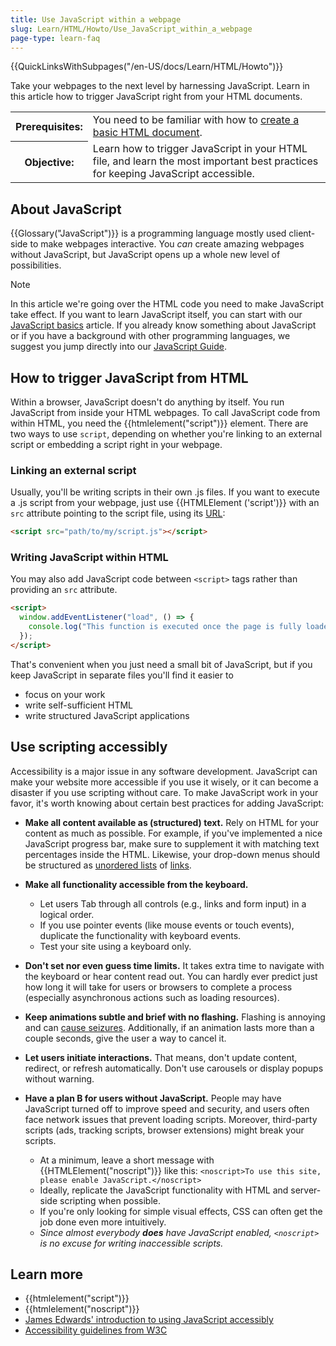 ```yaml
---
title: Use JavaScript within a webpage
slug: Learn/HTML/Howto/Use_JavaScript_within_a_webpage
page-type: learn-faq
---
```


{{QuickLinksWithSubpages("/en-US/docs/Learn/HTML/Howto")}}

Take your webpages to the next level by harnessing JavaScript. Learn in this article how to trigger JavaScript right from your HTML documents.

<table>
  <tbody>
    <tr>
      <th scope="row">Prerequisites:</th>
      <td>
        You need to be familiar with how to
        <a href="/en-US/docs/Learn_web_development/Getting_started/Your_first_website"
          >create a basic HTML document</a
        >.
      </td>
    </tr>
    <tr>
      <th scope="row">Objective:</th>
      <td>
        Learn how to trigger JavaScript in your HTML file, and learn the most
        important best practices for keeping JavaScript accessible.
      </td>
    </tr>
  </tbody>
</table>

## About JavaScript

{{Glossary("JavaScript")}} is a programming language mostly used client-side to make webpages interactive. You _can_ create amazing webpages without JavaScript, but JavaScript opens up a whole new level of possibilities.

> [!NOTE]
> In this article we're going over the HTML code you need to make JavaScript take effect. If you want to learn JavaScript itself, you can start with our [JavaScript basics](/en-US/docs/Learn_web_development/Getting_started/Your_first_website/Adding_interactivity) article. If you already know something about JavaScript or if you have a background with other programming languages, we suggest you jump directly into our [JavaScript Guide](/en-US/docs/Web/JavaScript/Guide).

## How to trigger JavaScript from HTML

Within a browser, JavaScript doesn't do anything by itself. You run JavaScript from inside your HTML webpages. To call JavaScript code from within HTML, you need the {{htmlelement("script")}} element. There are two ways to use `script`, depending on whether you're linking to an external script or embedding a script right in your webpage.

### Linking an external script

Usually, you'll be writing scripts in their own .js files. If you want to execute a .js script from your webpage, just use {{HTMLElement ('script')}} with an `src` attribute pointing to the script file, using its [URL](/en-US/docs/Learn/Common_questions/Web_mechanics/What_is_a_URL):

```html
<script src="path/to/my/script.js"></script>
```

### Writing JavaScript within HTML

You may also add JavaScript code between `<script>` tags rather than providing an `src` attribute.

```html
<script>
  window.addEventListener("load", () => {
    console.log("This function is executed once the page is fully loaded");
  });
</script>
```

That's convenient when you just need a small bit of JavaScript, but if you keep JavaScript in separate files you'll find it easier to

- focus on your work
- write self-sufficient HTML
- write structured JavaScript applications

## Use scripting accessibly

Accessibility is a major issue in any software development. JavaScript can make your website more accessible if you use it wisely, or it can become a disaster if you use scripting without care. To make JavaScript work in your favor, it's worth knowing about certain best practices for adding JavaScript:

- **Make all content available as (structured) text.** Rely on HTML for your content as much as possible. For example, if you've implemented a nice JavaScript progress bar, make sure to supplement it with matching text percentages inside the HTML. Likewise, your drop-down menus should be structured as [unordered lists](/en-US/docs/Learn_web_development/Core/Structuring_content/Lists#unordered_lists) of [links](/en-US/docs/Learn_web_development/Core/Structuring_content/Creating_links).
- **Make all functionality accessible from the keyboard.**

  - Let users Tab through all controls (e.g., links and form input) in a logical order.
  - If you use pointer events (like mouse events or touch events), duplicate the functionality with keyboard events.
  - Test your site using a keyboard only.

- **Don't set nor even guess time limits.** It takes extra time to navigate with the keyboard or hear content read out. You can hardly ever predict just how long it will take for users or browsers to complete a process (especially asynchronous actions such as loading resources).
- **Keep animations subtle and brief with no flashing.** Flashing is annoying and can [cause seizures](https://www.w3.org/TR/UNDERSTANDING-WCAG20/seizure-does-not-violate.html). Additionally, if an animation lasts more than a couple seconds, give the user a way to cancel it.
- **Let users initiate interactions.** That means, don't update content, redirect, or refresh automatically. Don't use carousels or display popups without warning.
- **Have a plan B for users without JavaScript.** People may have JavaScript turned off to improve speed and security, and users often face network issues that prevent loading scripts. Moreover, third-party scripts (ads, tracking scripts, browser extensions) might break your scripts.

  - At a minimum, leave a short message with {{HTMLElement("noscript")}} like this: `<noscript>To use this site, please enable JavaScript.</noscript>`
  - Ideally, replicate the JavaScript functionality with HTML and server-side scripting when possible.
  - If you're only looking for simple visual effects, CSS can often get the job done even more intuitively.
  - _Since almost everybody **does** have JavaScript enabled, `<noscript>` is no excuse for writing inaccessible scripts._

## Learn more

- {{htmlelement("script")}}
- {{htmlelement("noscript")}}
- [James Edwards' introduction to using JavaScript accessibly](https://www.sitepoint.com/javascript-accessibility-101/)
- [Accessibility guidelines from W3C](https://www.w3.org/TR/WCAG20/)
